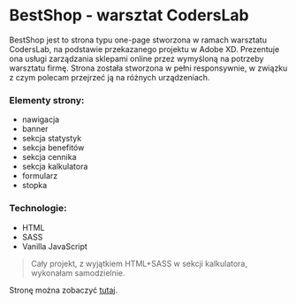 # BestShop - warsztat CodersLab

BestShop jest to strona typu one-page stworzona w ramach warsztatu CodersLab, na podstawie przekazanego projektu w Adobe XD. Prezentuje ona usługi zarządzania sklepami online przez wymyśloną na potrzeby warsztatu firmę.
Strona została stworzona w pełni responsywnie, w związku z czym polecam przejrzeć ją na różnych urządzeniach.

### Elementy strony:
- nawigacja
- banner
- sekcja statystyk
- sekcja benefitów
- sekcja cennika
- sekcja kalkulatora
- formularz
- stopka

### Technologie:
- HTML
- SASS
- Vanilla JavaScript

> Cały projekt, z wyjątkiem HTML+SASS w sekcji kalkulatora, wykonałam
> samodzielnie.

Stronę można zobaczyć [tutaj](https://majka521.github.io/BestShop-warsztat-CodersLab/).
